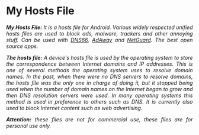# My Hosts File
<div align="justify">
  <p><i><b>My Hosts File:</b>
It is a hosts file for Android.
Various widely respected unified hosts
files are used to block ads, malware,
trackers and other annoying stuff. Can be used with
    <a href="https://github.com/julian-klode/dns66"> DNS66</a>,
    <a href="https://adaway.org/"> AdAway</a> and
    <a href="https://netguard.me/"> NetGuard</a>.
The best open source apps.</i></p>
    <p><i><b>The hosts file:</b>
A device's hosts file is used by the operating
system to store the correspondence between Internet
domains and IP addresses.  This is one of several
methods the operating system uses to resolve domain 
names. In the past, when there were no DNS servers
to resolve domains, the hosts file was the only one
in charge of doing it, but it stopped being used
when the number of domain names on the Internet
began to grow and then DNS resolution servers
were used.  In many operating systems this method
is used in preference to others such as DNS.
It is currently also used to block Internet content
such as web advertising.</i></p>
  <p><i><b>Attention:</b> these files are
not for commercial use, these files are for
personal use only.
    </i></p>
</div>
